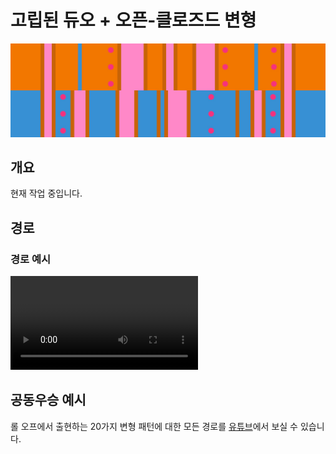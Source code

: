 # 고립된 듀오 + 오픈-클로즈드 변형

![Isolated Duo + Open-Closed](../images/variations/isolated-duo-open-closed.jpg)

## 개요

현재 작업 중입니다.

## 경로

### 경로 예시

<video controls>
  <source src="../../images/variations/isolated-duo-open-closed-standard-path.mp4" type="video/mp4">
</video>

## 공동우승 예시

롤 오프에서 출현하는 20가지 변형 패턴에 대한 모든 경로를 [유튜브](https://www.youtube.com/playlist?list=PLG_QNSp9ZgJLWYSNl4vY26VJCZeOQHO1F)에서 보실 수 있습니다.
